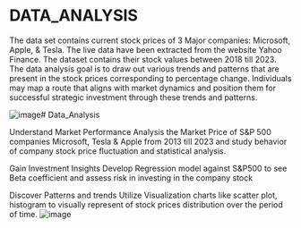# DATA_ANALYSIS

The data set contains current stock prices of 3 Major companies: Microsoft, Apple, & Tesla.
The live data have been extracted from the website Yahoo Finance. The dataset contains their stock values between 2018 till 2023.
The data analysis goal is to draw out various trends and patterns that are present in the stock prices corresponding to percentage change.
Individuals may map a route that aligns with market dynamics and position them for successful strategic investment through these trends and patterns.

![image](https://github.com/chamolipallav/Data_Analysis/assets/100506830/88f6db28-dfc6-43c0-918d-f1a516f9db90)# Data_Analysis

Understand Market Performance
Analysis the Market Price of S&P 500  companies Microsoft, Tesla & Apple from 2013 till 2023 and study behavior of company stock price fluctuation and statistical analysis.

Gain Investment Insights
Develop Regression model against S&P500 to see Beta coefficient and assess risk in investing in the company stock

Discover Patterns and trends
Utilize Visualization charts like scatter plot, histogram to visually represent of stock prices distribution over the period of time.
![image](https://github.com/chamolipallav/Data_Analysis/assets/100506830/ab6e43cd-a83b-40a9-a1ca-26650debb479)


